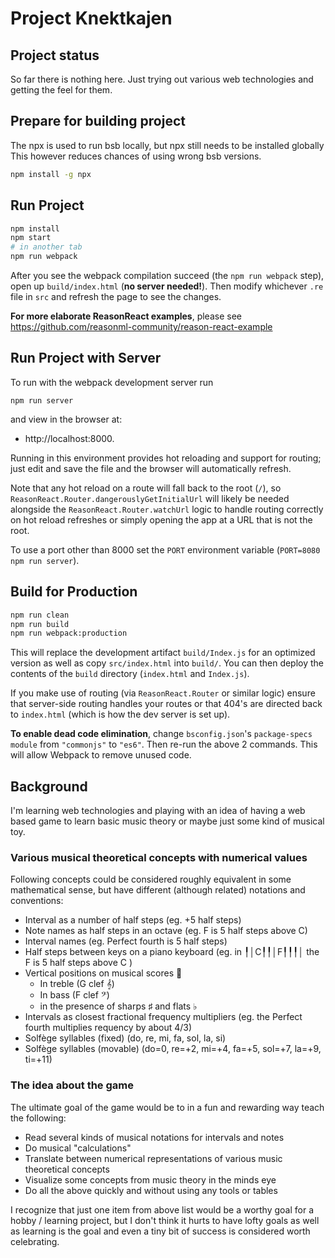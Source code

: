 # Project Knektkajen

## Project status

So far there is nothing here. Just trying out various web technologies
and getting the feel for them.

## Prepare for building project

The npx is used to run bsb locally, but npx still needs to be installed globally
This however reduces chances of using wrong bsb versions.

```sh
npm install -g npx 
```

## Run Project

```sh
npm install
npm start
# in another tab
npm run webpack
```

After you see the webpack compilation succeed (the `npm run webpack` step), open up `build/index.html` (**no server needed!**). Then modify whichever `.re` file in `src` and refresh the page to see the changes.

**For more elaborate ReasonReact examples**, please see https://github.com/reasonml-community/reason-react-example

## Run Project with Server

To run with the webpack development server run 

    npm run server
    
and view in the browser at:

  * http://localhost:8000.
  
Running in this environment provides hot reloading and support for routing; just edit and save the file and the browser will automatically refresh.

Note that any hot reload on a route will fall back to the root (`/`), so `ReasonReact.Router.dangerouslyGetInitialUrl` will likely be needed alongside the `ReasonReact.Router.watchUrl` logic to handle routing correctly on hot reload refreshes or simply opening the app at a URL that is not the root.

To use a port other than 8000 set the `PORT` environment variable (`PORT=8080 npm run server`).

## Build for Production

```sh
npm run clean
npm run build
npm run webpack:production
```

This will replace the development artifact `build/Index.js` for an optimized version as well as copy `src/index.html` into `build/`. You can then deploy the contents of the `build` directory (`index.html` and `Index.js`).

If you make use of routing (via `ReasonReact.Router` or similar logic) ensure that server-side routing handles your routes or that 404's are directed back to `index.html` (which is how the dev server is set up).

**To enable dead code elimination**, change `bsconfig.json`'s `package-specs` `module` from `"commonjs"` to `"es6"`. Then re-run the above 2 commands. This will allow Webpack to remove unused code.

## Background
I'm learning web technologies and playing with an idea of having a
web based game to learn basic music theory or maybe just some kind of
musical toy.

### Various musical theoretical concepts with numerical values

Following concepts could be considered roughly equivalent in some mathematical
sense, but have different (although related) notations and conventions:

  * Interval as a number of half steps (eg. +5 half steps)
  * Note names as half steps in an octave (eg. F is 5 half steps above C)
  * Interval names (eg. Perfect fourth is 5 half steps)
  * Half steps between keys on a piano keyboard (eg. in ╿│C╿╿│F╿╿╿│ the F is 5 half steps above C )
  * Vertical positions on musical scores 🎼
    * In treble (G clef 𝄞)
    * In bass (F clef 𝄢)
    * in the presence of sharps ♯ and flats ♭
  * Intervals as closest fractional frequency multipliers (eg. the Perfect fourth multiplies requency by about 4/3)
  * Solfège syllables (fixed) (do, re, mi, fa, sol, la, si)
  * Solfège syllables (movable) (do=0, re=+2, mi=+4, fa=+5, sol=+7, la=+9, ti=+11)

### The idea about the game
The ultimate goal of the game would be to in a fun and rewarding way teach the following:
  * Read several kinds of musical notations for intervals and notes
  * Do musical "calculations"
  * Translate between numerical representations of various music theoretical concepts
  * Visualize some concepts from music theory in the minds eye
  * Do all the above quickly and without using any tools or tables

I recognize that just one item from above list would be a worthy
goal for a hobby / learning project, but I don't think it hurts to have
lofty goals as well as learning is the goal and even a tiny bit of
success is considered worth celebrating.